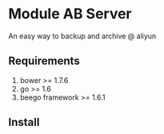 Module AB Server
=====

An easy way to backup and archive @ aliyun

Requirements
----
1. bower >= 1.7.6
2. go >= 1.6
3. beego framework >= 1.6.1

Install
----
